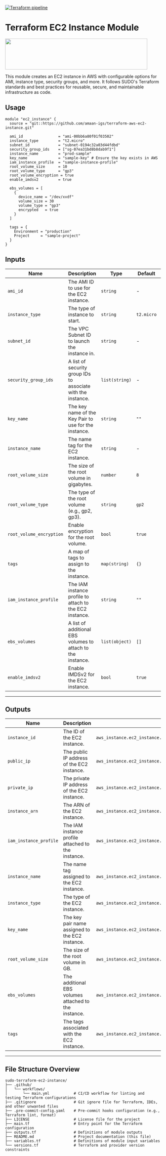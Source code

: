 [![Terraform pipeline](https://github.com/amaan-igs/terraform-aws-ec2-instance/actions/workflows/main.yml/badge.svg)](https://github.com/amaan-igs/terraform-aws-ec2-instance/actions/workflows/main.yml)

# Terraform EC2 Instance Module

<img src="https://github.com/user-attachments/assets/a09f3eff-3e08-4a3c-b490-71117a40080b" width="460" height="100"/><br>

This module creates an EC2 instance in AWS with configurable options for AMI, instance type, security groups, and more. It follows SUDO's Terraform standards and best practices for reusable, secure, and maintainable infrastructure as code.

## Usage

```hcl
module "ec2_instance" {
  source = "git::https://github.com/amaan-igs/terraform-aws-ec2-instance.git"

  ami_id                = "ami-00bb6a80f01f03502"
  instance_type         = "t2.micro"
  subnet_id             = "subnet-0194c32a03d44fdbd"
  security_group_ids    = ["sg-07ea31bd8b8dab9f1"]
  instance_name         = "prod-sample"
  key_name              = "sample-key" # Ensure the key exists in AWS
  iam_instance_profile  = "sample-instance-profile"
  root_volume_size      = 10
  root_volume_type      = "gp3"
  root_volume_encryption = true
  enable_imdsv2         = true

  ebs_volumes = [
    {
      device_name = "/dev/xvdf"
      volume_size = 30
      volume_type = "gp3"
      encrypted   = true
    }
  ]

  tags = {
    Environment = "production"
    Project     = "sample-project"
  }
}
```

## Inputs

| Name                  | Description                                                  | Type            | Default   | Required |
|-----------------------|--------------------------------------------------------------|----------------|----------|----------|
| `ami_id`             | The AMI ID to use for the EC2 instance.                      | `string`        | -        | Yes      |
| `instance_type`      | The type of instance to start.                               | `string`        | `t2.micro` | No      |
| `subnet_id`          | The VPC Subnet ID to launch the instance in.                 | `string`        | -        | Yes      |
| `security_group_ids` | A list of security group IDs to associate with the instance. | `list(string)`  | -        | Yes      |
| `key_name`           | The key name of the Key Pair to use for the instance.        | `string`        | `""`     | No       |
| `instance_name`      | The name tag for the EC2 instance.                           | `string`        | -        | Yes      |
| `root_volume_size`   | The size of the root volume in gigabytes.                    | `number`        | `8`      | No       |
| `root_volume_type`   | The type of the root volume (e.g., gp2, gp3).                | `string`        | `gp2`    | No       |
| `root_volume_encryption` | Enable encryption for the root volume.                   | `bool`          | `true`   | No       |
| `tags`              | A map of tags to assign to the instance.                      | `map(string)`   | `{}`     | No       |
| `iam_instance_profile` | The IAM instance profile to attach to the EC2 instance.    | `string`        | `""`     | No       |
| `ebs_volumes`       | A list of additional EBS volumes to attach to the instance.  | `list(object)`  | `[]`     | No       |
| `enable_imdsv2`     | Enable IMDSv2 for the EC2 instance.                           | `bool`          | `true`   | No       |
---

## Outputs

| Name                   | Description                                          | Value                                       |
|------------------------|------------------------------------------------------|---------------------------------------------|
| `instance_id`         | The ID of the EC2 instance.                          | `aws_instance.ec2_instance.id`             |
| `public_ip`          | The public IP address of the EC2 instance.           | `aws_instance.ec2_instance.public_ip`      |
| `private_ip`         | The private IP address of the EC2 instance.          | `aws_instance.ec2_instance.private_ip`     |
| `instance_arn`       | The ARN of the EC2 instance.                         | `aws_instance.ec2_instance.arn`            |
| `iam_instance_profile` | The IAM instance profile attached to the instance. | `aws_instance.ec2_instance.iam_instance_profile` |
| `instance_name`      | The name tag assigned to the EC2 instance.           | `aws_instance.ec2_instance.tags["Name"]`   |
| `instance_type`      | The type of the EC2 instance.                        | `aws_instance.ec2_instance.instance_type`  |
| `key_name`          | The key pair name assigned to the EC2 instance.      | `aws_instance.ec2_instance.key_name`       |
| `root_volume_size`  | The size of the root volume in GB.                    | `aws_instance.ec2_instance.root_block_device[0].volume_size` |
| `ebs_volumes`       | The additional EBS volumes attached to the instance.  | `aws_instance.ec2_instance.ebs_block_device` |
| `tags`              | The tags associated with the EC2 instance.            | `aws_instance.ec2_instance.tags`           |
---

## File Structure Overview 

```plaintext
sudo-terraform-ec2-instance/
├── .github/
│   └── workflows/
│       └── main.yml           # CI/CD workflow for linting and testing Terraform configurations
├── .gitignore                 # Git ignore file for Terraform, IDEs, and other unwanted files
├── .pre-commit-config.yaml    # Pre-commit hooks configuration (e.g., Terraform lint, format)
├── LICENSE                    # License file for the project
├── main.tf                    # Entry point for the Terraform configuration
├── outputs.tf                 # Definitions of module outputs
├── README.md                  # Project documentation (this file)
├── variables.tf               # Definitions of module input variables
└── versions.tf                # Terraform and provider version constraints
```
